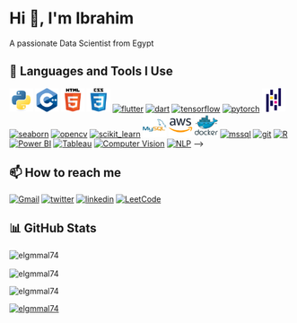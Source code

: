 <h1>Hi 👋, I'm Ibrahim</h1>
<p>A passionate Data Scientist from Egypt</p>

<h2>🚀 Languages and Tools I Use</h2>
<p>
  <!-- Python -->
  <a target="_blank" href="https://www.python.org/" style="display: inline-block;">
    <img src="https://raw.githubusercontent.com/devicons/devicon/master/icons/python/python-original.svg" alt="python" width="42" height="42" />
  </a>
  <!-- C++ -->
  <a target="_blank" href="https://isocpp.org/" style="display: inline-block;">
    <img src="https://raw.githubusercontent.com/devicons/devicon/master/icons/cplusplus/cplusplus-original.svg" alt="cplusplus" width="42" height="42" />
  </a>
  <!-- HTML5 -->
  <a target="_blank" href="https://developer.mozilla.org/en-US/docs/Web/HTML" style="display: inline-block;">
    <img src="https://raw.githubusercontent.com/devicons/devicon/master/icons/html5/html5-original-wordmark.svg" alt="html5" width="42" height="42" />
  </a>
  <!-- CSS3 -->
  <a target="_blank" href="https://developer.mozilla.org/en-US/docs/Web/CSS" style="display: inline-block;">
    <img src="https://raw.githubusercontent.com/devicons/devicon/master/icons/css3/css3-original-wordmark.svg" alt="css3" width="42" height="42" />
  </a>
  <!-- Flutter -->
  <a target="_blank" href="https://flutter.dev/" style="display: inline-block;">
    <img src="https://www.vectorlogo.zone/logos/flutterio/flutterio-icon.svg" alt="flutter" width="42" height="42" />
  </a>
  <!-- Dart -->
  <a target="_blank" href="https://dart.dev/" style="display: inline-block;">
    <img src="https://www.vectorlogo.zone/logos/dartlang/dartlang-icon.svg" alt="dart" width="42" height="42" />
  </a>
  <!-- TensorFlow -->
  <a target="_blank" href="https://www.tensorflow.org/" style="display: inline-block;">
    <img src="https://www.vectorlogo.zone/logos/tensorflow/tensorflow-icon.svg" alt="tensorflow" width="42" height="42" />
  </a>
  <!-- PyTorch -->
  <a target="_blank" href="https://pytorch.org/" style="display: inline-block;">
    <img src="https://www.vectorlogo.zone/logos/pytorch/pytorch-icon.svg" alt="pytorch" width="42" height="42" />
  </a>
  <!-- Pandas -->
  <a target="_blank" href="https://pandas.pydata.org/" style="display: inline-block;">
    <img src="https://raw.githubusercontent.com/devicons/devicon/2ae2a900d2f041da66e950e4d48052658d850630/icons/pandas/pandas-original.svg" alt="pandas" width="42" height="42" />
  </a>
  <!-- Seaborn -->
  <a target="_blank" href="https://seaborn.pydata.org/" style="display: inline-block;">
    <img src="https://seaborn.pydata.org/_images/logo-mark-lightbg.svg" alt="seaborn" width="42" height="42" />
  </a>
  <!-- OpenCV -->
  <a target="_blank" href="https://opencv.org/" style="display: inline-block;">
    <img src="https://www.vectorlogo.zone/logos/opencv/opencv-icon.svg" alt="opencv" width="42" height="42" />
  </a>
  <!-- Scikit-learn -->
  <a target="_blank" href="https://scikit-learn.org/" style="display: inline-block;">
    <img src="https://upload.wikimedia.org/wikipedia/commons/0/05/Scikit_learn_logo_small.svg" alt="scikit_learn" width="42" height="42" />
  </a>
  <!-- MySQL -->
  <a target="_blank" href="https://www.mysql.com/" style="display: inline-block;">
    <img src="https://raw.githubusercontent.com/devicons/devicon/master/icons/mysql/mysql-original-wordmark.svg" alt="mysql" width="42" height="42" />
  </a>
  <!-- AWS -->
  <a target="_blank" href="https://aws.amazon.com/" style="display: inline-block;">
    <img src="https://raw.githubusercontent.com/devicons/devicon/master/icons/amazonwebservices/amazonwebservices-original-wordmark.svg" alt="aws" width="42" height="42" />
  </a>
  <!-- Docker -->
  <a target="_blank" href="https://www.docker.com/" style="display: inline-block;">
    <img src="https://raw.githubusercontent.com/devicons/devicon/master/icons/docker/docker-original-wordmark.svg" alt="docker" width="42" height="42" />
  </a>
  <!-- Microsoft SQL Server -->
  <a target="_blank" href="https://www.microsoft.com/en-us/sql-server" style="display: inline-block;">
    <img src="https://www.svgrepo.com/show/303229/microsoft-sql-server-logo.svg" alt="mssql" width="42" height="42" />
  </a>
  <!-- Git -->
  <a target="_blank" href="https://git-scm.com/" style="display: inline-block;">
    <img src="https://www.vectorlogo.zone/logos/git-scm/git-scm-icon.svg" alt="git" width="42" height="42" />
  </a>
  <!-- R -->
  <a target="_blank" href="https://www.r-project.org/" style="display: inline-block;">
    <img src="https://www.r-project.org/logo/Rlogo.svg" alt="R" width="42" height="42" />
  </a>
  <!-- Power BI -->
  <a target="_blank" href="https://powerbi.microsoft.com/" style="display: inline-block;">
    <img src="https://upload.wikimedia.org/wikipedia/commons/c/cf/New_Power_BI_Logo.svg" alt="Power BI" width="42" height="42" />
  </a>
  <!-- Tableau -->
  <a target="_blank" href="https://www.tableau.com/" style="display: inline-block;">
    <img src="https://cdn.worldvectorlogo.com/logos/tableau-software.svg" alt="Tableau" width="42" height="42" />
  </a>
  <!-- Computer Vision -->
  <a target="_blank" href="https://opencv.org/" style="display: inline-block;">
    <img src="https://www.vectorlogo.zone/logos/opencv/opencv-icon.svg" alt="Computer Vision" width="42" height="42" />
  </a>
<!--   <!-- NLP -->
  <a target="_blank" href="https://en.wikipedia.org/wiki/Natural_language_processing" style="display: inline-block;">
    <img src="https://upload.wikimedia.org/wikipedia/commons/1/1a/PyTorch_logo_icon.svg" alt="NLP" width="42" height="42" />
  </a> -->
</p>

<h2>📫 How to reach me</h2>
<p>
  <a target="_blank" href="mailto:ibrahimw319@gmail.com" style="display: inline-block;">
    <img src="https://img.shields.io/badge/Gmail-D14836?style=for-the-badge&logo=gmail&logoColor=white" alt="Gmail" />
  </a>
  <a target="_blank" href="https://twitter.com/@elgmmal74" style="display: inline-block;">
    <img src="https://img.shields.io/badge/twitter-x?style=for-the-badge&logo=x&logoColor=white&color=%230f1419" alt="twitter" />
  </a>
  <a target="_blank" href="https://www.linkedin.com/in/@elgmmal74" style="display: inline-block;">
    <img src="https://img.shields.io/badge/linkedin-logo?style=for-the-badge&logo=linkedin&logoColor=white&color=%230a77b6" alt="linkedin" />
  </a>
  <!-- LeetCode -->
  <a target="_blank" href="https://leetcode.com/u/elgmmal74/" style="display: inline-block;">
    <img src="https://img.shields.io/badge/LeetCode-FFA116?style=for-the-badge&logo=leetcode&logoColor=white" alt="LeetCode" />
  </a>
</p>

<h2>📊 GitHub Stats</h2>
<p>
  <img align="center" src="https://github-readme-stats.vercel.app/api?username=elgmmal74&show_icons=true&locale=en" alt="elgmmal74" />
</p>
<p>
  <img align="center" src="https://github-readme-streak-stats.herokuapp.com/?user=elgmmal74&" alt="elgmmal74" />
</p>
<p>
  <img src="https://github-readme-stats.vercel.app/api/top-langs?username=elgmmal74&show_icons=true&locale=en&layout=compact" alt="elgmmal74" />
</p>
<p>
  <a href="https://github.com/ryo-ma/github-profile-trophy">
    <img src="https://github-profile-trophy.vercel.app/?username=elgmmal74" alt="elgmmal74" />
  </a>
</p>
